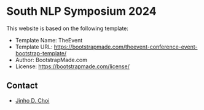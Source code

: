 # South NLP Symposium 2024

This website is based on the following template:

* Template Name: TheEvent
* Template URL: https://bootstrapmade.com/theevent-conference-event-bootstrap-template/
* Author: BootstrapMade.com
* License: https://bootstrapmade.com/license/

## Contact

* [Jinho D. Choi](https://www.emorynlp.org/faculty/jinho-choi)